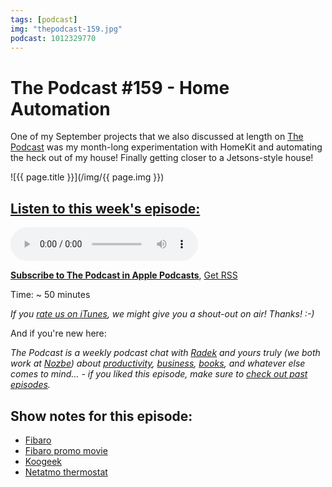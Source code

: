 ```yaml
---
tags: [podcast]
img: "thepodcast-159.jpg"
podcast: 1012329770
---
```


# The Podcast #159 - Home Automation

One of my September projects that we also discussed at length on [The Podcast][p] was my month-long experimentation with HomeKit and automating the heck out of my house! Finally getting closer to a Jetsons-style house!

<!--More-->

![{{ page.title }}](/img/{{ page.img }})

## [Listen to this week's episode:][e]

<audio controls>
<source src="https://files.nozbe.com/podcast/159.mp3" type="audio/mpeg">
</audio>

**[Subscribe to The Podcast in Apple Podcasts][i]**, [Get RSS][rss]

Time: ~ 50 minutes

*If you [rate us on iTunes][i], we might give you a shout-out on air! Thanks! :-)*

And if you're new here:

*The Podcast is a weekly podcast chat with [Radek][r] and yours truly (we both work at [Nozbe][n]) about [productivity](/productivity), [business](/business), [books](/books), and whatever else comes to mind… - if you liked this episode, make sure to [check out past episodes](/podcast).*

## Show notes for this episode:

  * [Fibaro](https://www.fibaro.com/en/)
  * [Fibaro promo movie](https://www.youtube.com/watch?v=2i84LakHj0E)
  * [Koogeek](https://www.koogeek.com/)
  * [Netatmo thermostat](https://www.netatmo.com/en-US/product/energy/thermostat)



[y]: https://michael.gratis/thepodcastyt
[rss]: http://thepodcast.fm/episodes?format=RSS
[e]: http://thepodcast.fm/episodes/159

[p]: https://michael.gratis/thepodcastfm
[n]: https://nozbe.com/?a=mike
[r]: https://michael.gratis/radex
[i]: https://michael.gratis/thepodcast
[o]: https://michael.gratis/ipadonly

